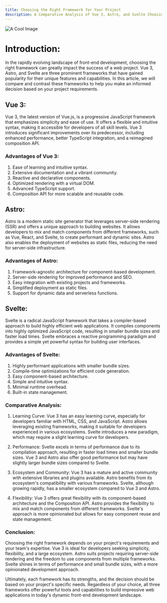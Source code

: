 ```yaml
---
title: Choosing the Right Framework for Your Project
description: A Comparative Analysis of Vue 3, Astro, and Svelte Choosing the Right Framework for Your Project
---
```



![A Cool Image](/posts/2.jpg)

# Introduction:

In the rapidly evolving landscape of front-end development, choosing the right framework can greatly impact the success of a web project. Vue 3, Astro, and Svelte are three prominent frameworks that have gained popularity for their unique features and capabilities. In this article, we will compare and contrast these frameworks to help you make an informed decision based on your project requirements.

## Vue 3:

Vue 3, the latest version of Vue.js, is a progressive JavaScript framework that emphasizes simplicity and ease of use. It offers a flexible and intuitive syntax, making it accessible for developers of all skill levels. Vue 3 introduces significant improvements over its predecessor, including enhanced performance, better TypeScript integration, and a reimagined composition API.

### Advantages of Vue 3:

1. Ease of learning and intuitive syntax.
2. Extensive documentation and a vibrant community.
3. Reactive and declarative components.
4. Optimized rendering with a virtual DOM.
5. Advanced TypeScript support.
6. Composition API for more scalable and reusable code.

## Astro:

Astro is a modern static site generator that leverages server-side rendering (SSR) and offers a unique approach to building websites. It allows developers to mix and match components from different frameworks, such as Vue, React, and Svelte, to create performant and dynamic sites. Astro also enables the deployment of websites as static files, reducing the need for server-side infrastructure.

### Advantages of Astro:

1. Framework-agnostic architecture for component-based development.
2. Server-side rendering for improved performance and SEO.
3. Easy integration with existing projects and frameworks.
4. Simplified deployment as static files.
5. Support for dynamic data and serverless functions.

## Svelte:

Svelte is a radical JavaScript framework that takes a compiler-based approach to build highly efficient web applications. It compiles components into highly optimized JavaScript code, resulting in smaller bundle sizes and faster load times. Svelte embraces a reactive programming paradigm and provides a simple yet powerful syntax for building user interfaces.

### Advantages of Svelte:

1. Highly performant applications with smaller bundle sizes.
2. Compile-time optimizations for efficient code generation.
3. Easy component-based architecture.
4. Simple and intuitive syntax.
5. Minimal runtime overhead.
6. Built-in state management.

### Comparative Analysis:

1. Learning Curve: Vue 3 has an easy learning curve, especially for developers familiar with HTML, CSS, and JavaScript. Astro allows leveraging existing frameworks, making it suitable for developers experienced in various ecosystems. Svelte introduces a new paradigm, which may require a slight learning curve for developers.

2. Performance: Svelte excels in terms of performance due to its compilation approach, resulting in faster load times and smaller bundle sizes. Vue 3 and Astro also offer good performance but may have slightly larger bundle sizes compared to Svelte.

3. Ecosystem and Community: Vue 3 has a mature and active community with extensive libraries and plugins available. Astro benefits from its ecosystem's compatibility with various frameworks. Svelte, although growing rapidly, has a smaller ecosystem compared to Vue 3 and Astro.

3. Flexibility: Vue 3 offers great flexibility with its component-based architecture and the Composition API. Astro provides the flexibility to mix and match components from different frameworks. Svelte's approach is more opinionated but allows for easy component reuse and state management.

### Conclusion:


Choosing the right framework depends on your project's requirements and your team's expertise. Vue 3 is ideal for developers seeking simplicity, flexibility, and a large ecosystem. Astro suits projects requiring server-side rendering and the freedom to use components from multiple frameworks. Svelte shines in terms of performance and small bundle sizes, with a more opinionated development approach.

Ultimately, each framework has its strengths, and the decision should be based on your project's specific needs. Regardless of your choice, all three frameworks offer powerful tools and capabilities to build impressive web applications in today's dynamic front-end development landscape.
